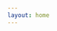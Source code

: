 ```yaml
---
layout: home
---
```


<SiteHome/>

<script setup lang="ts">
import SiteHome from '/components/SiteHome.vue'
</script>